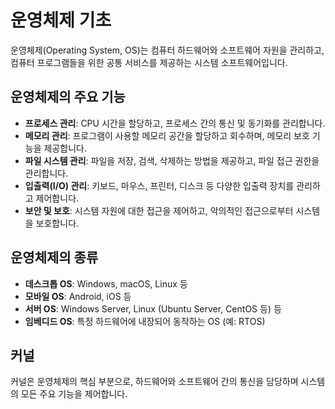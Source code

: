 # 운영체제 기초

운영체제(Operating System, OS)는 컴퓨터 하드웨어와 소프트웨어 자원을 관리하고, 컴퓨터 프로그램들을 위한 공통 서비스를 제공하는 시스템 소프트웨어입니다.

## 운영체제의 주요 기능

*   **프로세스 관리**: CPU 시간을 할당하고, 프로세스 간의 통신 및 동기화를 관리합니다.
*   **메모리 관리**: 프로그램이 사용할 메모리 공간을 할당하고 회수하며, 메모리 보호 기능을 제공합니다.
*   **파일 시스템 관리**: 파일을 저장, 검색, 삭제하는 방법을 제공하고, 파일 접근 권한을 관리합니다.
*   **입출력(I/O) 관리**: 키보드, 마우스, 프린터, 디스크 등 다양한 입출력 장치를 관리하고 제어합니다.
*   **보안 및 보호**: 시스템 자원에 대한 접근을 제어하고, 악의적인 접근으로부터 시스템을 보호합니다.

## 운영체제의 종류

*   **데스크톱 OS**: Windows, macOS, Linux 등
*   **모바일 OS**: Android, iOS 등
*   **서버 OS**: Windows Server, Linux (Ubuntu Server, CentOS 등) 등
*   **임베디드 OS**: 특정 하드웨어에 내장되어 동작하는 OS (예: RTOS)

## 커널

커널은 운영체제의 핵심 부분으로, 하드웨어와 소프트웨어 간의 통신을 담당하며 시스템의 모든 주요 기능을 제어합니다.
